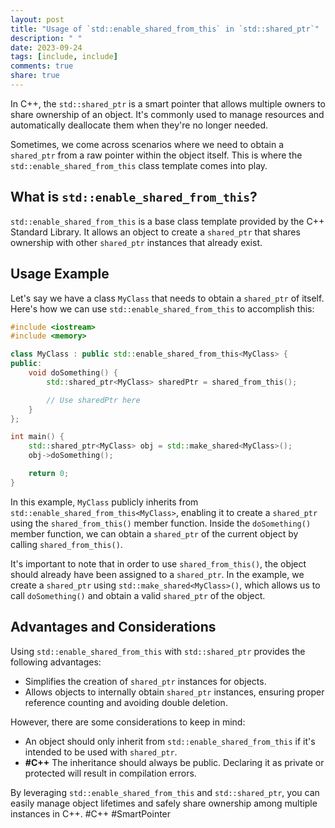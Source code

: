 ```yaml
---
layout: post
title: "Usage of `std::enable_shared_from_this` in `std::shared_ptr`"
description: " "
date: 2023-09-24
tags: [include, include]
comments: true
share: true
---
```


In C++, the `std::shared_ptr` is a smart pointer that allows multiple owners to share ownership of an object. It's commonly used to manage resources and automatically deallocate them when they're no longer needed.

Sometimes, we come across scenarios where we need to obtain a `shared_ptr` from a raw pointer within the object itself. This is where the `std::enable_shared_from_this` class template comes into play.

## What is `std::enable_shared_from_this`?

`std::enable_shared_from_this` is a base class template provided by the C++ Standard Library. It allows an object to create a `shared_ptr` that shares ownership with other `shared_ptr` instances that already exist.

## Usage Example

Let's say we have a class `MyClass` that needs to obtain a `shared_ptr` of itself. Here's how we can use `std::enable_shared_from_this` to accomplish this:

```cpp
#include <iostream>
#include <memory>

class MyClass : public std::enable_shared_from_this<MyClass> {
public:
    void doSomething() {
        std::shared_ptr<MyClass> sharedPtr = shared_from_this();

        // Use sharedPtr here
    }
};

int main() {
    std::shared_ptr<MyClass> obj = std::make_shared<MyClass>();
    obj->doSomething();

    return 0;
}
```

In this example, `MyClass` publicly inherits from `std::enable_shared_from_this<MyClass>`, enabling it to create a `shared_ptr` using the `shared_from_this()` member function. Inside the `doSomething()` member function, we can obtain a `shared_ptr` of the current object by calling `shared_from_this()`.

It's important to note that in order to use `shared_from_this()`, the object should already have been assigned to a `shared_ptr`. In the example, we create a `shared_ptr` using `std::make_shared<MyClass>()`, which allows us to call `doSomething()` and obtain a valid `shared_ptr` of the object.

## Advantages and Considerations

Using `std::enable_shared_from_this` with `std::shared_ptr` provides the following advantages:

- Simplifies the creation of `shared_ptr` instances for objects.
- Allows objects to internally obtain `shared_ptr` instances, ensuring proper reference counting and avoiding double deletion.

However, there are some considerations to keep in mind:

- An object should only inherit from `std::enable_shared_from_this` if it's intended to be used with `shared_ptr`.
- **#C++** The inheritance should always be public. Declaring it as private or protected will result in compilation errors.

By leveraging `std::enable_shared_from_this` and `std::shared_ptr`, you can easily manage object lifetimes and safely share ownership among multiple instances in C++. #C++ #SmartPointer